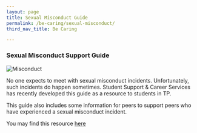 ```yaml
---
layout: page
title: Sexual Misconduct Guide
permalink: /be-caring/sexual-misconduct/
third_nav_title: Be Caring

---
```


### Sexual Misconduct Support Guide

![Misconduct]({{site.baseurl}}/images/BeCaring-Sexualmisconduct.png)

No one expects to meet with sexual misconduct incidents. Unfortunately, such incidents do happen sometimes. Student Support & Career Services has recently developed this guide as a resource to students in TP. 

This guide also includes some information for peers to support peers who have experienced a sexual misconduct incident. 

You may find this resource [here](https://github.com/isomerpages/tp-vc/raw/staging/images/attachment/TP_Sexual_Misconduct_Guide_For_Students.pdf)
